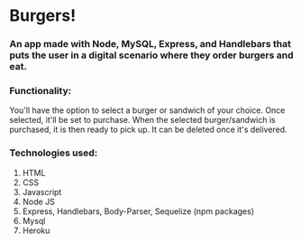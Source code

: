 # Burgers!

### An app made with Node, MySQL, Express, and Handlebars that puts the user in a digital scenario where they order burgers and eat.

### Functionality:

You'll have the option to select a burger or sandwich of your choice. Once selected, it'll be set to purchase. When the selected burger/sandwich is purchased, it is then ready to pick up. It can be deleted once it's delivered.

### Technologies used:
1. HTML
2. CSS
3. Javascript
4. Node JS
5. Express, Handlebars, Body-Parser, Sequelize (npm packages)
6. Mysql
7. Heroku